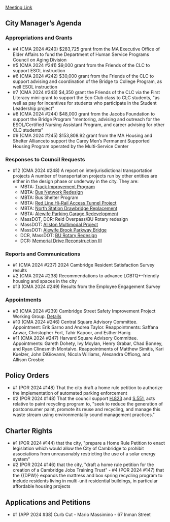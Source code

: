 [Meeting Link](https://cambridgema.iqm2.com/Citizens/Detail_Meeting.aspx?ID=4583)

## City Manager’s Agenda

### Appropriations and Grants
- #4 (CMA 2024 #240) $283,725 grant from the MA Executive Office of Elder Affairs to fund the Department of Human Service Programs Council on Aging Division
- #5 (CMA 2024 #241) $9,000 grant from the Friends of the CLC to support ESOL instruction
- #6 (CMA 2024 #242) $30,000 grant from the Friends of the CLC to support advising and coordination of the Bridge to College Program, as well ESOL instruction
- #7 (CMA 2024 #243) $4,350 grant the Friends of the CLC via the First Literacy mini-grant to support the Eco Club class to CLC students, "as well as pay for incentives for students who participate in the Student Leadership project"
- #8 (CMA 2024 #244) $48,000 grant from the Jacobs Foundation to support the Bridge Program "mentoring, advising and outreach for the ESOL/Certified Nursing Assistant Program, and career advising for other CLC students"
- #9 (CMA 2024 #245) $153,808.92 grant from the MA Housing and Shelter Allianceto support the Carey Men’s Permanent Supported Housing Program operated by the Multi-Service Center

### Responses to Council Requests
- #12 (CMA 2024 #248) A report on interjurisdictional transportation projects
A number of transportation projects run by other entities are either in the design phase or underway in the city. They are:
    - MBTA: [Track Improvement Program](https://www.mbta.com/projects/track-improvement-program)
    - MBTA: [Bus Network Redesign](https://www.mbta.com/projects/bus-network-redesign)
    - MBTA: Bus Shelter Program
    - MBTA: [Red Line Hi-Rail Access Tunnel Project](https://www.mbta.com/projects/red-line-hi-rail-access-tunnel-project)
    - MBTA: [North Station Drawbridge Replacement](https://www.mbta.com/projects/north-station-drawbridge-replacement)
    - MBTA: [Alewife Parking Garage Redevelopment](https://www.mbta.com/news/2024-08-08/mbta-launches-search-joint-development-partner-redevelop-alewife-station)
    - MassDOT, DCR: Reid Overpass/BU Rotary redesign
    - MassDOT: [Allston Multimodal Project](https://www.mass.gov/allston-multimodal-project)
    - MassDOT: [Alewife Brook Parkway Bridge](https://www.mass.gov/event/cambridge-alewife-brook-parkway-over-mbta-redline-tunnel-bridge-superstructure-replacement-2024-02-27t183000-0500-2024-02-27t200000-0500)
    - DCR, MassDOT: [BU Rotary Redesign](https://www.mass.gov/info-details/safety-improvements-for-the-bu-bridge-corridor-of-memorial-drive)
    - DCR: [Memorial Drive Reconstruction III](https://www.mass.gov/info-details/memorial-drive-greenway-improvements-phase-iii)

### Reports and Communications
- #1 (CMA 2024 #237) 2024 Cambridge Resident Satisfaction Survey results
- #2 (CMA 2024 #238) Recommendations to advance LGBTQ+-friendly housing and spaces in the city
- #13 (CMA 2024 #249) Results from the Employee Engagement Survey 

### Appointments
- #3 (CMA 2024 #239) Cambridge Street Safety Improvement Project Working Group. [Details](https://cambridgema.iqm2.com/Citizens/Detail_LegiFile.aspx?Frame=&MeetingID=4583&MediaPosition=&ID=26141&CssClass=)
- #10 (CMA 2024 #246) Central Square Advisory Committee. Appointment: Erik Sarno and Andrea Taylor. Reappointments: Saffana Anwar, Christopher Fort, Tahir Kapoor, and Esther Hanig
- #11 (CMA 2024 #247) Harvard Square Advisory Committee. Appointments: Gareth Dohety, Ivy Moylan, Henry Grabar, Chad Bonney, and Ryan Clinesmith Montalvo. Reappointments of Matthew Simitis, Kari Kuelzer, John DiGiovanni, Nicola Williams, Alexandra Offiong, and Allison Crosbie

## Policy Orders
- #1 (POR 2024 #148) That the city draft a home rule petition to authorize the implementation of automated parking enforcement
- #2 (POR 2024 #148) That the council support [H.823](https://malegislature.gov/Bills/193/H823) and [S.551](https://malegislature.gov/Bills/193/S551), acts relative to paint recycling program to, "seek to reduce the generation of postconsumer paint, promote its reuse and recycling, and manage this waste stream using environmentally sound management practices."


## Charter Rights
- #1 (POR 2024 #144) that the city, "prepare a Home Rule Petition to enact legislation which would allow the City of Cambridge to prohibit associations from unreasonably restricting the use of a solar energy system"
- #2 (POR 2024 #146) that the city, "draft a home rule petition for the creation of a Cambridge Jobs Training Trust" - #4 (POR 2024 #147) that the {{DPW}} expands the mattress and box spring recycling program to include residents living in multi-unit residential buildings, in particular affordable housing projects

## Applications and Petitions
- #1 (APP 2024 #38) Curb Cut - Mario Massimino - 67 Inman Street
